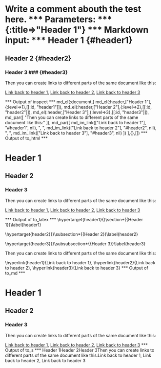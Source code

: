 Write a comment abouth the test here.
*** Parameters: ***
{:title=>"Header 1"}
*** Markdown input: ***
Header 1            {#header1}
========

Header 2            {#header2}
--------

### Header 3 ###      {#header3}

Then you can create links to different parts of the same document like this:

[Link back to header 1](#header1),
[Link back to header 2](#header2),
[Link back to header 3](#header3)

*** Output of inspect ***
md_el(:document,[
	md_el(:header,["Header 1"],{:level=>1},[[:id, "header1"]]),
	md_el(:header,["Header 2"],{:level=>2},[[:id, "header2"]]),
	md_el(:header,["Header 3"],{:level=>3},[[:id, "header3"]]),
	md_par([
		"Then you can create links to different parts of the same document like this:"
	]),
	md_par([
		md_im_link(["Link back to header 1"], "#header1", nil),
		", ",
		md_im_link(["Link back to header 2"], "#header2", nil),
		", ",
		md_im_link(["Link back to header 3"], "#header3", nil)
	])
],{},[])
*** Output of to_html ***
<h1 id="header1">Header 1</h1>

<h2 id="header2">Header 2</h2>

<h3 id="header3">Header 3</h3>

<p>Then you can create links to different parts of the same document like this:</p>

<p><a href="#header1">Link back to header 1</a>, <a href="#header2">Link back to header 2</a>, <a href="#header3">Link back to header 3</a></p>
*** Output of to_latex ***
\hypertarget{header1}{}\section*{{Header 1}}\label{header1}

\hypertarget{header2}{}\subsection*{{Header 2}}\label{header2}

\hypertarget{header3}{}\subsubsection*{{Header 3}}\label{header3}

Then you can create links to different parts of the same document like this:

\hyperlink{header1}{Link back to header 1}, \hyperlink{header2}{Link back to header 2}, \hyperlink{header3}{Link back to header 3}
*** Output of to_md ***
# Header 1 #

## Header 2 ##

### Header 3 ###

Then you can create links to different
parts of the same document like this:

[Link back to header 1](#header1),
[Link back to header 2](#header2),
[Link back to header 3](#header3)
*** Output of to_s ***
Header 1Header 2Header 3Then you can create links to different parts of the same document like this:Link back to header 1, Link back to header 2, Link back to header 3
